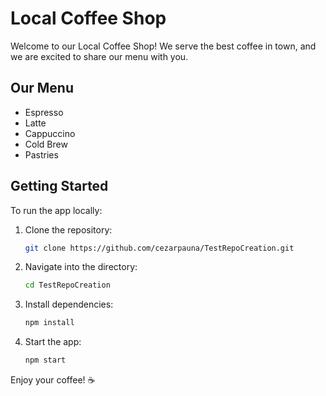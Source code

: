 # Local Coffee Shop

Welcome to our Local Coffee Shop! We serve the best coffee in town, and we are excited to share our menu with you.

## Our Menu
- Espresso
- Latte
- Cappuccino
- Cold Brew
- Pastries

## Getting Started
To run the app locally:
1. Clone the repository:
   ```bash
   git clone https://github.com/cezarpauna/TestRepoCreation.git
   ```
2. Navigate into the directory:
   ```bash
   cd TestRepoCreation
   ```
3. Install dependencies:
   ```bash
   npm install
   ```
4. Start the app:
   ```bash
   npm start
   ```

Enjoy your coffee! ☕